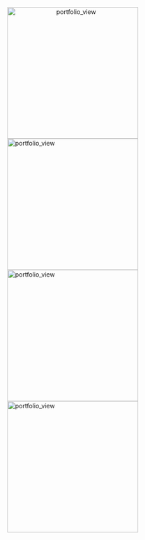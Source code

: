 <img width="300" style="text-align:center" alt="portfolio_view" src="https://firebasestorage.googleapis.com/v0/b/matcar-d9e08.appspot.com/o/images%2Frepairs%2Fmatcar1.jpg?alt=media&token=b8617544-1f70-44d7-b749-39fc1564b89f">
<img width="300" alt="portfolio_view" src="https://firebasestorage.googleapis.com/v0/b/matcar-d9e08.appspot.com/o/images%2Frepairs%2Fmatcar2.jpg?alt=media&token=dc5fceb0-d91c-44d1-86a0-65ebbc43c12f">
<img width="300" alt="portfolio_view" src="https://firebasestorage.googleapis.com/v0/b/matcar-d9e08.appspot.com/o/images%2Frepairs%2Ftasty1.jpg?alt=media&token=fe73b544-d145-4e36-9738-b88cc44bacd5">
<img width="300" alt="portfolio_view" src="https://firebasestorage.googleapis.com/v0/b/matcar-d9e08.appspot.com/o/images%2Frepairs%2Ftasty2.jpg?alt=media&token=5eaf7ac8-249a-4786-be66-e9b29beeb14e">



